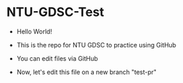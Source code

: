 # NTU-GDSC-Test
- Hello World!
- This is the repo for NTU GDSC to practice using GitHub
- You can edit files via GitHub

- Now, let's edit this file on a new branch "test-pr"

